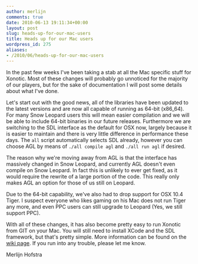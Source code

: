 ```yaml
---
author: merlijn
comments: true
date: 2010-06-13 19:11:34+00:00
layout: post
slug: heads-up-for-our-mac-users
title: Heads up for our Mac users
wordpress_id: 275
aliases:
- /2010/06/heads-up-for-our-mac-users
---
```


In the past few weeks I've been taking a stab at all the Mac specific stuff for Xonotic. Most of these changes will probably go unnoticed for the majority of our players, but for the sake of documentation I will post some details about what I've done.

Let's start out with the good news, all of the libraries have been updated to the latest versions and are now all capable of running as 64-bit (x86_64). For many Snow Leopard users this will mean easier compilation and we will be able to include 64-bit binaries in our future releases. Furthermore we are switching to the SDL interface as the default for OSX now, largely because it is easier to maintain and there is very little difference in performance these days. The `all` script automatically selects SDL already, however you can choose AGL by means of `./all compile agl` and `./all run agl` if desired.

The reason why we're moving away from AGL is that the interface has massively changed in Snow Leopard, and currently AGL doesn't even compile on Snow Leopard. In fact this is unlikely to ever get fixed, as it would require the rewrite of a large portion of the code. This really only makes AGL an option for those of us still on Leopard.

Due to the 64-bit capability, we've also had to drop support for OSX 10.4 Tiger. I suspect everyone who likes gaming on his Mac does not run Tiger any more, and even PPC users can still upgrade to Leopard (Yes, we still support PPC).

With all of these changes, it has also become pretty easy to run Xonotic from GIT on your Mac. You will still need to install XCode and the SDL framework, but that's pretty simple. More information can be found on the [wiki page](http://dev.xonotic.org/projects/3/wiki/Repository_Access). If you run into any trouble, please let me know.

Merlijn Hofstra
